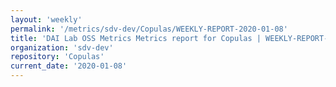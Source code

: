 ```yaml
---
layout: 'weekly'
permalink: '/metrics/sdv-dev/Copulas/WEEKLY-REPORT-2020-01-08'
title: 'DAI Lab OSS Metrics Metrics report for Copulas | WEEKLY-REPORT-2020-01-08'
organization: 'sdv-dev'
repository: 'Copulas'
current_date: '2020-01-08'
---
```

